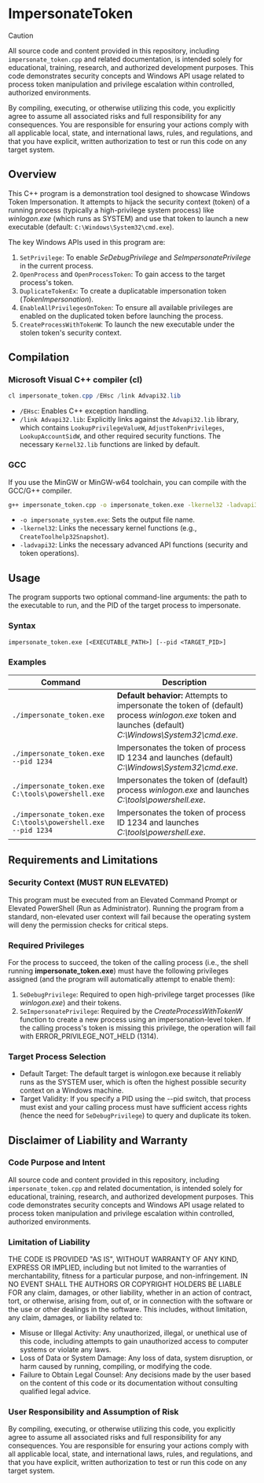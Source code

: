# ImpersonateToken

> [!CAUTION]
> All source code and content provided in this repository, including `impersonate_token.cpp` and related documentation, is intended solely for educational, training, research, and authorized development purposes. This code demonstrates security concepts and Windows API usage related to process token manipulation and privilege escalation within controlled, authorized environments.
> 
> By compiling, executing, or otherwise utilizing this code, you explicitly agree to assume all associated risks and full responsibility for any consequences. You are responsible for ensuring your actions comply with all applicable local, state, and international laws, rules, and regulations, and that you have explicit, written authorization to test or run this code on any target system.

## Overview
This C++ program is a demonstration tool designed to showcase Windows Token Impersonation. It attempts to hijack the security context (token) of a running process (typically a high-privilege system process) like _winlogon.exe_ (which runs as SYSTEM) and use that token to launch a new executable (default: `C:\Windows\System32\cmd.exe`).

The key Windows APIs used in this program are:
1. `SetPrivilege`: To enable _SeDebugPrivilege_ and _SeImpersonatePrivilege_ in the current process.
1. `OpenProcess` and `OpenProcessToken`: To gain access to the target process's token.
1. `DuplicateTokenEx`: To create a duplicatable impersonation token (_TokenImpersonation_).
1. `EnableAllPrivilegesOnToken`: To ensure all available privileges are enabled on the duplicated token before launching the process.
1. `CreateProcessWithTokenW`: To launch the new executable under the stolen token's security context.

## Compilation
### Microsoft Visual C++ compiler (cl)
```powershell
cl impersonate_token.cpp /EHsc /link Advapi32.lib
```
- `/EHsc`: Enables C++ exception handling.
- `/link Advapi32.lib`: Explicitly links against the `Advapi32.lib` library, which contains `LookupPrivilegeValueW`, `AdjustTokenPrivileges`, `LookupAccountSidW`, and other required security functions. The necessary `Kernel32.lib` functions are linked by default.

### GCC
If you use the MinGW or MinGW-w64 toolchain, you can compile with the GCC/G++ compiler.
```bash
g++ impersonate_token.cpp -o impersonate_token.exe -lkernel32 -ladvapi32
```
- `-o impersonate_system.exe`: Sets the output file name.
- `-lkernel32`: Links the necessary kernel functions (e.g., `CreateToolhelp32Snapshot`).
- `-ladvapi32`: Links the necessary advanced API functions (security and token operations).

## Usage
The program supports two optional command-line arguments: the path to the executable to run, and the PID of the target process to impersonate.

### Syntax
```
impersonate_token.exe [<EXECUTABLE_PATH>] [--pid <TARGET_PID>]
```

### Examples
| Command | Description |
|---------|-------------|
|`./impersonate_token.exe`|**Default behavior:** Attempts to impersonate the token of (default) process _winlogon.exe_ token and launches (default) _C:\Windows\System32\cmd.exe_.|
|`./impersonate_token.exe --pid 1234`|Impersonates the token of process ID 1234 and launches (default) _C:\Windows\System32\cmd.exe_.|
|`./impersonate_token.exe C:\tools\powershell.exe`|Impersonates the token of (default) process _winlogon.exe_ and launches _C:\tools\powershell.exe_.|
|`./impersonate_token.exe C:\tools\powershell.exe --pid 1234`|Impersonates the token of process  ID 1234 and launches _C:\tools\powershell.exe_.|

## Requirements and Limitations
###  Security Context (MUST RUN ELEVATED)
This program must be executed from an Elevated Command Prompt or Elevated PowerShell (Run as Administrator).
Running the program from a standard, non-elevated user context will fail because the operating system will deny the permission checks for critical steps.

### Required Privileges
For the process to succeed, the token of the calling process (i.e., the shell running **impersonate_token.exe**) must have the following privileges assigned (and the program will automatically attempt to enable them):
1. `SeDebugPrivilege`: Required to open high-privilege target processes (like _winlogon.exe_) and their tokens.
1. `SeImpersonatePrivilege`: Required by the _CreateProcessWithTokenW_ function to create a new process using an impersonation-level token. If the calling process's token is missing this privilege, the operation will fail with ERROR_PRIVILEGE_NOT_HELD (1314).

### Target Process Selection
- Default Target: The default target is winlogon.exe because it reliably runs as the SYSTEM user, which is often the highest possible security context on a Windows machine.
- Target Validity: If you specify a PID using the --pid switch, that process must exist and your calling process must have sufficient access rights (hence the need for `SeDebugPrivilege`) to query and duplicate its token.


## Disclaimer of Liability and Warranty

### Code Purpose and Intent
All source code and content provided in this repository, including `impersonate_token.cpp` and related documentation, is intended solely for educational, training, research, and authorized development purposes. This code demonstrates security concepts and Windows API usage related to process token manipulation and privilege escalation within controlled, authorized environments.

### Limitation of Liability
THE CODE IS PROVIDED "AS IS", WITHOUT WARRANTY OF ANY KIND, EXPRESS OR IMPLIED, including but not limited to the warranties of merchantability, fitness for a particular purpose, and non-infringement.
IN NO EVENT SHALL THE AUTHORS OR COPYRIGHT HOLDERS BE LIABLE FOR any claim, damages, or other liability, whether in an action of contract, tort, or otherwise, arising from, out of, or in connection with the software or the use or other dealings in the software.
This includes, without limitation, any claim, damages, or liability related to:
- Misuse or Illegal Activity: Any unauthorized, illegal, or unethical use of this code, including attempts to gain unauthorized access to computer systems or violate any laws.
- Loss of Data or System Damage: Any loss of data, system disruption, or harm caused by running, compiling, or modifying the code.
- Failure to Obtain Legal Counsel: Any decisions made by the user based on the content of this code or its documentation without consulting qualified legal advice.

### User Responsibility and Assumption of Risk
By compiling, executing, or otherwise utilizing this code, you explicitly agree to assume all associated risks and full responsibility for any consequences. You are responsible for ensuring your actions comply with all applicable local, state, and international laws, rules, and regulations, and that you have explicit, written authorization to test or run this code on any target system.
